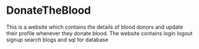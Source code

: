 # DonateTheBlood
 This is  a website which contains the details of blood donors and update their profile whenever they donate blood. The website contains login logout signup search blogs and sql for database 
